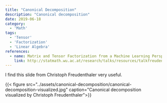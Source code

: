 ```yaml
---
title: "Canonical Decomposition"
description: "Canonical decomposition"
date: 2019-06-18
category:
  - 'Math'
tags:
  - 'Tensor'
  - 'Factorization'
  - 'Linear Algebra'
references:
  - name: Matrix and Tensor Factorization from a Machine Learning Perspective
    link: http://statmath.wu.ac.at/research/talks/resources/talkfreudenthaler.pdf
---
```




I find this slide from Christoph Freudenthaler very useful.

{{< figure src="../assets/canonical-decomposition/canonical-decomposition-visualized.jpg" caption="Canonical decomposition visualized by Christoph Freudenthaler">}}


